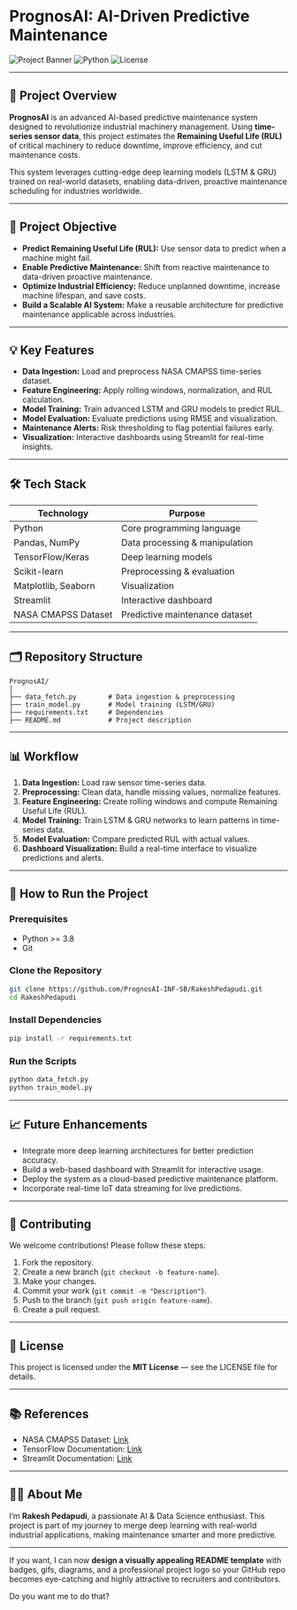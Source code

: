 
# PrognosAI: AI-Driven Predictive Maintenance

![Project Banner](https://img.shields.io/badge/Status-Active-green) ![Python](https://img.shields.io/badge/Python-3.10-blue) ![License](https://img.shields.io/badge/License-MIT-lightgrey)

---

## 📌 Project Overview

**PrognosAI** is an advanced AI-based predictive maintenance system designed to revolutionize industrial machinery management. Using **time-series sensor data**, this project estimates the **Remaining Useful Life (RUL)** of critical machinery to reduce downtime, improve efficiency, and cut maintenance costs.

This system leverages cutting-edge deep learning models (LSTM & GRU) trained on real-world datasets, enabling data-driven, proactive maintenance scheduling for industries worldwide.

---

## 🎯 Project Objective

* **Predict Remaining Useful Life (RUL):** Use sensor data to predict when a machine might fail.
* **Enable Predictive Maintenance:** Shift from reactive maintenance to data-driven proactive maintenance.
* **Optimize Industrial Efficiency:** Reduce unplanned downtime, increase machine lifespan, and save costs.
* **Build a Scalable AI System:** Make a reusable architecture for predictive maintenance applicable across industries.

---

## 💡 Key Features

* **Data Ingestion:** Load and preprocess NASA CMAPSS time-series dataset.
* **Feature Engineering:** Apply rolling windows, normalization, and RUL calculation.
* **Model Training:** Train advanced LSTM and GRU models to predict RUL.
* **Model Evaluation:** Evaluate predictions using RMSE and visualization.
* **Maintenance Alerts:** Risk thresholding to flag potential failures early.
* **Visualization:** Interactive dashboards using Streamlit for real-time insights.

---

## 🛠 Tech Stack

| Technology          | Purpose                        |
| ------------------- | ------------------------------ |
| Python              | Core programming language      |
| Pandas, NumPy       | Data processing & manipulation |
| TensorFlow/Keras    | Deep learning models           |
| Scikit-learn        | Preprocessing & evaluation     |
| Matplotlib, Seaborn | Visualization                  |
| Streamlit           | Interactive dashboard          |
| NASA CMAPSS Dataset | Predictive maintenance dataset |

---

## 🗂 Repository Structure

```
PrognosAI/
│
├── data_fetch.py        # Data ingestion & preprocessing
├── train_model.py       # Model training (LSTM/GRU)
├── requirements.txt     # Dependencies
├── README.md            # Project description
```

---

## 📊 Workflow

1. **Data Ingestion:** Load raw sensor time-series data.
2. **Preprocessing:** Clean data, handle missing values, normalize features.
3. **Feature Engineering:** Create rolling windows and compute Remaining Useful Life (RUL).
4. **Model Training:** Train LSTM & GRU networks to learn patterns in time-series data.
5. **Model Evaluation:** Compare predicted RUL with actual values.
6. **Dashboard Visualization:** Build a real-time interface to visualize predictions and alerts.

---

## 🚀 How to Run the Project

### **Prerequisites**

* Python >= 3.8
* Git

### **Clone the Repository**

```bash
git clone https://github.com/PrognosAI-INF-SB/RakeshPedapudi.git
cd RakeshPedapudi
```

### **Install Dependencies**

```bash
pip install -r requirements.txt
```

### **Run the Scripts**

```bash
python data_fetch.py
python train_model.py
```

---

## 📈 Future Enhancements

* Integrate more deep learning architectures for better prediction accuracy.
* Build a web-based dashboard with Streamlit for interactive usage.
* Deploy the system as a cloud-based predictive maintenance platform.
* Incorporate real-time IoT data streaming for live predictions.

---

## 🤝 Contributing

We welcome contributions! Please follow these steps:

1. Fork the repository.
2. Create a new branch (`git checkout -b feature-name`).
3. Make your changes.
4. Commit your work (`git commit -m "Description"`).
5. Push to the branch (`git push origin feature-name`).
6. Create a pull request.

---

## 📜 License

This project is licensed under the **MIT License** — see the LICENSE file for details.

---

## 📚 References

* NASA CMAPSS Dataset: [Link](https://data.nasa.gov/dataset/C-MAPSS-Aircraft-Engine-Simulation-Data/vrks-gjie)
* TensorFlow Documentation: [Link](https://www.tensorflow.org/)
* Streamlit Documentation: [Link](https://docs.streamlit.io/)

---

## 👨‍💻 About Me

I’m **Rakesh Pedapudi**, a passionate AI & Data Science enthusiast. This project is part of my journey to merge deep learning with real-world industrial applications, making maintenance smarter and more predictive.

---

If you want, I can now **design a visually appealing README template** with badges, gifs, diagrams, and a professional project logo so your GitHub repo becomes eye-catching and highly attractive to recruiters and contributors.

Do you want me to do that?
